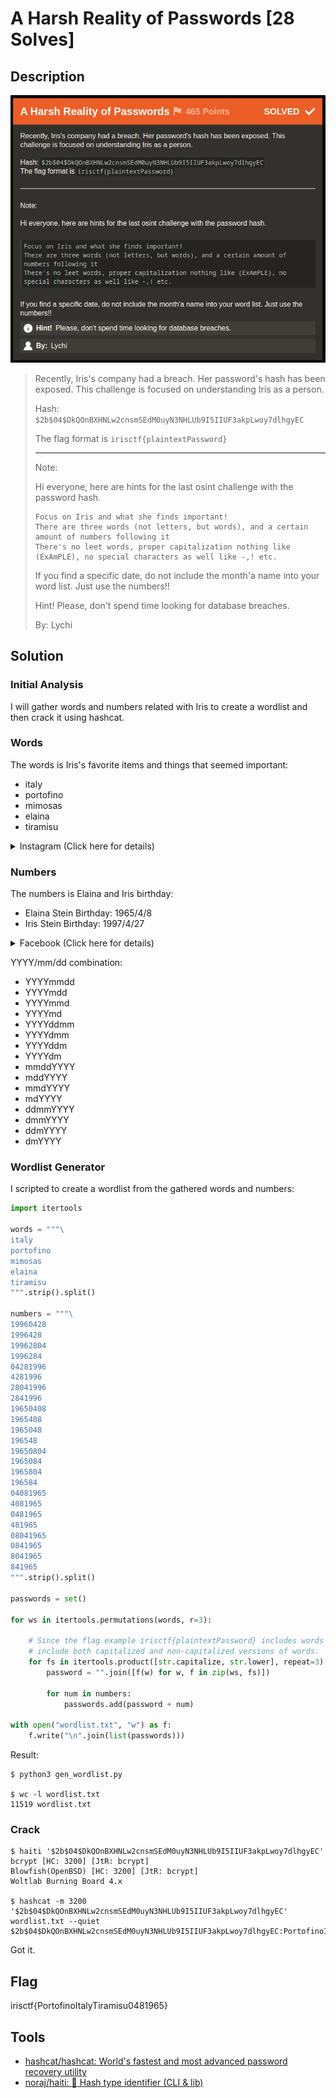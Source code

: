 # A Harsh Reality of Passwords [28 Solves]

## Description

![chal.png](img/chal.png)

> Recently, Iris's company had a breach. Her password's hash has been exposed. This challenge is focused on understanding Iris as a person.
>
> Hash: `$2b$04$DkQOnBXHNLw2cnsmSEdM0uyN3NHLUb9I5IIUF3akpLwoy7dlhgyEC`
>
> The flag format is `irisctf{plaintextPassword}`
>
> ---
>
> Note:
>
> Hi everyone, here are hints for the last osint challenge with the password hash.
>
> ```text
> Focus on Iris and what she finds important!
> There are three words (not letters, but words), and a certain amount of numbers following it
> There's no leet words, proper capitalization nothing like (ExAmPLE), no special characters as well like -,! etc.
> ```
>
> If you find a specific date, do not include the month'a name into your word list. Just use the numbers!!
>
> Hint! Please, don't spend time looking for database breaches.
>
> By: Lychi

## Solution

### Initial Analysis

I will gather words and numbers related with Iris to create a wordlist and then crack it using hashcat.

### Words

The words is Iris's favorite items and things that seemed important:

- italy
- portofino
- mimosas
- elaina
- tiramisu

<details><summary>Instagram (Click here for details)</summary>

<https://www.instagram.com/p/C1rBcGXuvnZ/>

![w1.png](img/w1.png)

<https://www.instagram.com/p/C1qxxSwu7qD/>

![w2.png](img/w2.png)

<https://www.instagram.com/p/C1qwh0Cuj5P/>

![w3.png](img/w3.png)

<https://www.instagram.com/p/C1WM6L2uuom/?img_index=1>

![w4.png](img/w4.png)

</details>

### Numbers

The numbers is Elaina and Iris birthday:

- Elaina Stein Birthday: 1965/4/8
- Iris Stein Birthday: 1997/4/27

<details><summary>Facebook (Click here for details)</summary>

<https://www.facebook.com/61555040318052/posts/122106898406168010>

![elaina_birthday.png](img/elaina_birthday.png)

<https://www.facebook.com/61555040318052/posts/122104826888168010>

![iris_birthday.png](img/iris_birthday.png)

</details>

YYYY/mm/dd combination:

- YYYYmmdd
- YYYYmdd
- YYYYmmd
- YYYYmd
- YYYYddmm
- YYYYdmm
- YYYYddm
- YYYYdm
- mmddYYYY
- mddYYYY
- mmdYYYY
- mdYYYY
- ddmmYYYY
- dmmYYYY
- ddmYYYY
- dmYYYY

### Wordlist Generator

I scripted to create a wordlist from the gathered words and numbers:

```python
import itertools

words = """\
italy
portofino
mimosas
elaina
tiramisu
""".strip().split()

numbers = """\
19960428
1996428
19962804
1996284
04281996
4281996
28041996
2841996
19650408
1965408
1965048
196548
19650804
1965084
1965804
196584
04081965
4081965
0481965
481965
08041965
0841965
8041965
841965
""".strip().split()

passwords = set()

for ws in itertools.permutations(words, r=3):

    # Since the flag example irisctf{plaintextPassword} includes words that are not capitalized,
    # include both capitalized and non-capitalized versions of words.
    for fs in itertools.product([str.capitalize, str.lower], repeat=3):
        password = "".join([f(w) for w, f in zip(ws, fs)])

        for num in numbers:
            passwords.add(password + num)

with open("wordlist.txt", "w") as f:
    f.write("\n".join(list(passwords)))
```

Result:

```console
$ python3 gen_wordlist.py

$ wc -l wordlist.txt
11519 wordlist.txt
```

### Crack

```console
$ haiti '$2b$04$DkQOnBXHNLw2cnsmSEdM0uyN3NHLUb9I5IIUF3akpLwoy7dlhgyEC'
bcrypt [HC: 3200] [JtR: bcrypt]
Blowfish(OpenBSD) [HC: 3200] [JtR: bcrypt]
Woltlab Burning Board 4.x

$ hashcat -m 3200 '$2b$04$DkQOnBXHNLw2cnsmSEdM0uyN3NHLUb9I5IIUF3akpLwoy7dlhgyEC' wordlist.txt --quiet
$2b$04$DkQOnBXHNLw2cnsmSEdM0uyN3NHLUb9I5IIUF3akpLwoy7dlhgyEC:PortofinoItalyTiramisu0481965
```

Got it.

## Flag

irisctf{PortofinoItalyTiramisu0481965}

## Tools

- [hashcat/hashcat: World's fastest and most advanced password recovery utility](https://github.com/hashcat/hashcat)
- [noraj/haiti: :key: Hash type identifier (CLI & lib)](https://github.com/noraj/haiti)
